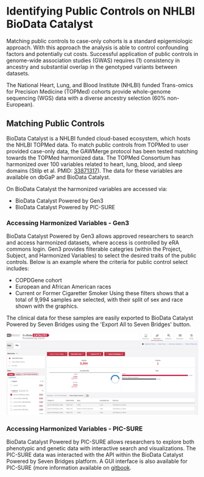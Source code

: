 # Identifying Public Controls on NHLBI BioData Catalyst

Matching public controls to case-only cohorts is a standard epigemiologic approach. With this approach the analysis is able to control confounding factors and potentially cut costs. Successful application of public controls in genome-wide association studies (GWAS) requires (1) consistency in ancestry and substantial overlap in the genotyped variants between datasets.

The National Heart, Lung, and Blood Institute (NHLBI) funded Trans-omics for Precision Medicine (TOPMed) cohorts provide whole-genome sequencing (WGS) data with a diverse ancestry selection (60% non-European). 

## Matching Public Controls

BioData Catalyst is a NHLBI funded cloud-based ecosystem, which hosts the NHLBI TOPMed data. To match public controls from TOPMed to user provided case-only data, the GAWMerge protocol has been tested matching towards the TOPMed harmonized data. The TOPMed Consortium has harmonized over 100 variables related to heart, lung, blood, and sleep domains (Stilp et al. PMID: [33871317](https://pubmed.ncbi.nlm.nih.gov/33861317/)). The data for these variables are available on dbGaP and BioData Catalyst.

On BioData Catalyst the harmonized variables are accessed via:
- BioData Catalyst Powered by Gen3
- BioData Catalyst Powered by PIC-SURE

### Accessing Harmonized Variables - Gen3
BioData Catalyst Powered by Gen3 allows approved researchers to search and access harmonized datasets, where access is controlled by eRA commons login. Gen3 provides filterable categries (within the Project, Subject, and Harmonized Variables) to select the desired traits of the public controls. Below is an example where the criteria for public control select includes:
- COPDGene cohort
- European and African American races
- Current or Former Cigaretter Smoker
Using these filters shows that a total of 9,994 samples are selected, with their split of sex and race shown with the graphics.

The clinical data for these samples are easily exported to BioData Catalyst Powered by Seven Bridges using the 'Export All to Seven Bridges' button.

![BioData Catalyst Powered by Gen3](https://github.com/RTIInternational/GAWMerge/blob/main/scripts/BioData%20Catalyst/Screenshots/BDC_Gen3_search.PNG)


### Accessing Harmonized Variables - PIC-SURE
BioData Catalyst Powered by PIC-SURE allows researchers to explore both phenotypic and genetic data with interactive search and visualizations. The PIC-SURE data was interacted with the API within the BioData Catalyst Powered by Seven Bridges platform. A GUI interface is also available for PIC-SURE (more information available on [gitbook](https://bdcatalyst.gitbook.io/biodata-catalyst-documentation/written-documentation/getting-started/explore-available-data/pic-sure-for-biodata-catalyst-user-guide).
